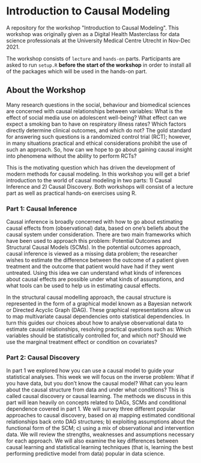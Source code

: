 # Introduction to Causal Modeling
A repository for the workshop "Introduction to Causal Modeling".  This workshop was originally given as a Digital Health Masterclass for data science professionals at the University Medical Centre Utrecht in Nov-Dec 2021.

The workshop consists of `lecture` and `hands-on` parts. Participants are asked to run `setup.R` **before the start of the workshop** in order to install all of the packages which will be used in the hands-on part.

## About the Workshop

Many research questions in the social, behaviour and biomedical sciences are concerned with causal relationships between variables: What is the effect of social media use on adolescent well-being? What effect can we expect a smoking ban to have on respiratory illness rates? Which factors directly determine clinical outcomes, and which do not? The gold standard for answering such questions is a randomized control trial (RCT); however, in many situations practical and ethical considerations prohibit the use of such an approach. So, how can we hope to go about gaining causal insight into phenomena without the ability to perform RCTs?

This is the motivating question which has driven the development of modern methods for causal modeling. In this workshop you will get a brief introduction to the world of causal modeling in two parts: 1) Causal Inference and 2) Causal Discovery. Both workshops will consist of a lecture part as well as practical hands-on exercises using R. 

### Part 1: Causal Inference
Causal inference is broadly concerned with how to go about estimating causal effects from (observational) data, based on one’s beliefs about the causal system under consideration. There are two main frameworks which have been used to approach this problem: Potential Outcomes and Structural Causal Models (SCMs).
In the potential outcomes approach, causal inference is viewed as a missing data problem; the researcher wishes to estimate the difference between the outcome of a patient given treatment and the outcome that patient would have had if they went untreated. Using this idea we can understand what kinds of inferences about causal effects are possible under what kinds of assumptions, and what tools can be used to help us in estimating causal effects.

In the structural causal modelling approach, the causal structure is represented in the form of a graphical model known as a Bayesian network or Directed Acyclic Graph (DAG). These graphical representations allow us to map multivariate causal dependencies onto statistical dependencies. In turn this guides our choices about how to analyse observational data to estimate causal relationships, resolving practical questions such as: Which variables should be statistically controlled for, and which not? Should we use the marginal treatment effect or condition on covariates?

### Part 2: Causal Discovery

In part 1 we explored how you can use a causal model to guide your statistical analyses. This week we will focus on the inverse problem: What if you have data, but you don’t know the causal model? What can you learn about the causal structure from data and under what conditions? This is called causal discovery or causal learning. The methods we discuss in this part will lean heavily on concepts related to DAGs, SCMs and conditional dependence covered in part 1. We will survey three different popular approaches to causal discovery, based on a) mapping estimated conditional relationships back onto DAG structures; b) exploiting assumptions about the functional form of the SCM; c) using a mix of observational and intervention data. We will review the strengths, weaknesses and assumptions necessary for each approach. We will also examine the key differences between causal learning and statistical learning techniques (that is, learning the best performing predictive model from data) popular in data science.

